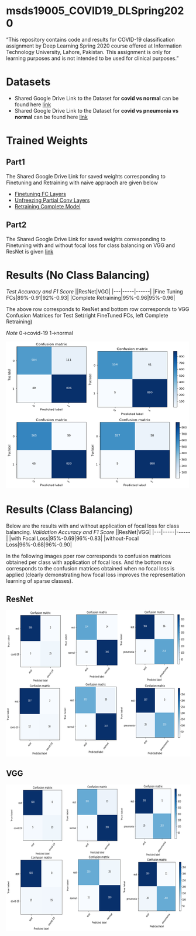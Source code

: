 # msds19005_COVID19_DLSpring2020
“This repository contains code and results for COVID-19 classification assignment by Deep Learning Spring 2020 course offered at Information Technology University, Lahore, Pakistan. This assignment is only for learning purposes and is not intended to be used for clinical purposes.”

# Datasets
* Shared Google Drive Link to the Dataset for __covid vs normal__ can be found here
[link](https://drive.google.com/open?id=1-HQQciKYfwAO3oH7ci6zhg45DduvkpnK&authuser=0)
* Shared Google Drive Link to the Dataset for __covid vs pneumonia vs normal__ can be found here
[link](https://drive.google.com/open?id=1eytbwaLQBv12psV8I-aMkIli9N3bf8nO&authuser=0)

# Trained Weights
## Part1
The Shared Google Drive Link for saved weights corresponding to Finetuning and Retraining with naive appraoch are given below
* [Finetuning FC Layers](https://drive.google.com/open?id=1IdKY0K4D15RHScjDLYbunJ8L3lWTiF5-)
* [Unfreezing Partial Conv Layers](https://drive.google.com/open?id=1i3QHQNg_Bq4UAAWiK-_VRoPZpmXnFuVq)
* [Retraining Complete Model](https://drive.google.com/open?id=1Gp6H6SaXs6nsU8Pts98LY3MeB48K_0yC)</br>
## Part2
The Shared Google Drive Link for saved weights corresponding to Finetuning with and without focal loss for class balancing on VGG and ResNet is given [link](https://drive.google.com/open?id=1V7MaxYag43sEwmUNl1NklidXI3gIz6XC)

# Results (No Class Balancing)
_Test Accuracy and F1 Score_
||ResNet|VGG|
|---|-----|------|
|Fine Tuning FCs|89%-0.91|92%-0.93|
|Complete Retraining|95%-0.96|95%-0.96|

The above row corresponds to ResNet and bottom row corresponds to VGG Confusion Matrices for Test Set(right FineTuned FCs, left Complete Retraining) 

*Note* 0->covid-19  1->normal 

<img src="https://github.com/Zoya-Hashmi/msds19005_COVID19_DLSpring2020/blob/master/results/task1_test.png" width =500 height =400>


# Results (Class Balancing)
Below are the results with and without application of focal loss for class balancing.
_Validation Accuracy and F1 Score_
||ResNet|VGG|
|---|-----|------|
|with Focal Loss|95%-0.69|96%-0.83|
|without-Focal Loss|96%-0.68|96%-0.90|

In the following images pper row corresponds to confusion matrices obtained per class with application of focal loss. And the bottom row corresponds to the confusion matrices obtained when no focal loss is applied (clearly demonstrating how focal loss improves the representation learning of sparse classes).
## ResNet

<img src="https://github.com/Zoya-Hashmi/msds19005_COVID19_DLSpring2020/blob/master/results/res.png" width=800 height=400>

## VGG

<img src="https://github.com/Zoya-Hashmi/msds19005_COVID19_DLSpring2020/blob/master/results/vgg.png" width=800 height=400>


